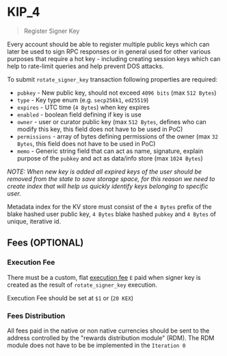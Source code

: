 # KIP_4
> Register Signer Key

Every account should be able to register multiple public keys which can later be used to sign RPC responses or in general used for other various purposes that require a hot key - including creating session keys which can help to rate-limit queries and help prevent DOS attacks. 

To submit `rotate_signer_key` transaction following properties are required:

* `pubkey` - New public key, should not exceed `4096 bits` (max `512 Bytes`)
* `type` - Key type enum (e.g. `secp256k1`, `ed25519`)
* `expires` - UTC time (`4 Bytes`) when key expires
* `enabled` - boolean field defining if key is use
* `owner` - user or curator public key (max `512 Bytes`, defines who can modify this key, this field does not have to be used in PoC)
* `permissions` - array of bytes defining permissions of the owner (max `32 Bytes`, this field does not have to be used in PoC)
* `memo` - Generic string field that can act as name, signature, explain purpose of the `pubkey` and act as data/info store (max `1024 Bytes`)

_NOTE: When new key is added all expired keys of the user should be removed from the state to save storage space, for this reason we need to create index that will help us quickly identify keys belonging to specific user._

Metadata index for the KV store must consist of the `4 Bytes` prefix of the blake hashed user public key, `4 Bytes` blake hashed `pubkey` and `4 Bytes` of unique, iterative id.

## Fees (OPTIONAL)

### Execution Fee

There must be a custom, flat [execution fee](../fees.md#execution-fee) `Ε` paid when signer key is created as the result of `rotate_signer_key` execution.

Execution Fee should be set at `$1` or (`20 KEX`)

### Fees Distribution

All fees paid in the native or non native currencies should be sent to the address controlled by the "rewards distribution module" (RDM). The RDM module does not have to be be implemented in the `Iteration 0`
